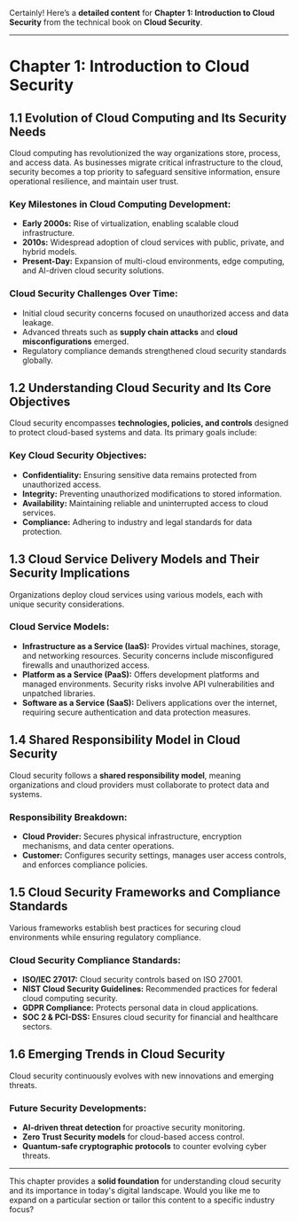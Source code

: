 Certainly! Here’s a **detailed content** for **Chapter 1: Introduction to Cloud Security** from the technical book on **Cloud Security**.

---

# **Chapter 1: Introduction to Cloud Security**  

## **1.1 Evolution of Cloud Computing and Its Security Needs**  
Cloud computing has revolutionized the way organizations store, process, and access data. As businesses migrate critical infrastructure to the cloud, security becomes a top priority to safeguard sensitive information, ensure operational resilience, and maintain user trust.  

### **Key Milestones in Cloud Computing Development:**  
- **Early 2000s:** Rise of virtualization, enabling scalable cloud infrastructure.  
- **2010s:** Widespread adoption of cloud services with public, private, and hybrid models.  
- **Present-Day:** Expansion of multi-cloud environments, edge computing, and AI-driven cloud security solutions.  

### **Cloud Security Challenges Over Time:**  
- Initial cloud security concerns focused on unauthorized access and data leakage.  
- Advanced threats such as **supply chain attacks** and **cloud misconfigurations** emerged.  
- Regulatory compliance demands strengthened cloud security standards globally.  

## **1.2 Understanding Cloud Security and Its Core Objectives**  
Cloud security encompasses **technologies, policies, and controls** designed to protect cloud-based systems and data. Its primary goals include:  

### **Key Cloud Security Objectives:**  
- **Confidentiality:** Ensuring sensitive data remains protected from unauthorized access.  
- **Integrity:** Preventing unauthorized modifications to stored information.  
- **Availability:** Maintaining reliable and uninterrupted access to cloud services.  
- **Compliance:** Adhering to industry and legal standards for data protection.  

## **1.3 Cloud Service Delivery Models and Their Security Implications**  
Organizations deploy cloud services using various models, each with unique security considerations.  

### **Cloud Service Models:**  
- **Infrastructure as a Service (IaaS):** Provides virtual machines, storage, and networking resources. Security concerns include misconfigured firewalls and unauthorized access.  
- **Platform as a Service (PaaS):** Offers development platforms and managed environments. Security risks involve API vulnerabilities and unpatched libraries.  
- **Software as a Service (SaaS):** Delivers applications over the internet, requiring secure authentication and data protection measures.  

## **1.4 Shared Responsibility Model in Cloud Security**  
Cloud security follows a **shared responsibility model**, meaning organizations and cloud providers must collaborate to protect data and systems.  

### **Responsibility Breakdown:**  
- **Cloud Provider:** Secures physical infrastructure, encryption mechanisms, and data center operations.  
- **Customer:** Configures security settings, manages user access controls, and enforces compliance policies.  

## **1.5 Cloud Security Frameworks and Compliance Standards**  
Various frameworks establish best practices for securing cloud environments while ensuring regulatory compliance.  

### **Cloud Security Compliance Standards:**  
- **ISO/IEC 27017:** Cloud security controls based on ISO 27001.  
- **NIST Cloud Security Guidelines:** Recommended practices for federal cloud computing security.  
- **GDPR Compliance:** Protects personal data in cloud applications.  
- **SOC 2 & PCI-DSS:** Ensures cloud security for financial and healthcare sectors.  

## **1.6 Emerging Trends in Cloud Security**  
Cloud security continuously evolves with new innovations and emerging threats.  

### **Future Security Developments:**  
- **AI-driven threat detection** for proactive security monitoring.  
- **Zero Trust Security models** for cloud-based access control.  
- **Quantum-safe cryptographic protocols** to counter evolving cyber threats.  

---

This chapter provides a **solid foundation** for understanding cloud security and its importance in today's digital landscape. Would you like me to expand on a particular section or tailor this content to a specific industry focus?
